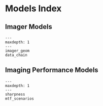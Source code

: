 # Models Index

## Imager Models

```{toctree}
---
maxdepth: 1
---
imager_geom
data_chain
```

## Imaging Performance Models

```{toctree}
---
maxdepth: 1
---
sharpness
mtf_scenarios
```
